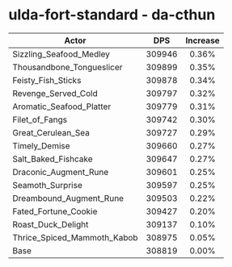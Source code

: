 # ulda-fort-standard - da-cthun
| Actor | DPS | Increase |
|---|:---:|:---:|
|Sizzling_Seafood_Medley|309946|0.36%|
|Thousandbone_Tongueslicer|309899|0.35%|
|Feisty_Fish_Sticks|309878|0.34%|
|Revenge_Served_Cold|309797|0.32%|
|Aromatic_Seafood_Platter|309779|0.31%|
|Filet_of_Fangs|309742|0.30%|
|Great_Cerulean_Sea|309727|0.29%|
|Timely_Demise|309660|0.27%|
|Salt_Baked_Fishcake|309647|0.27%|
|Draconic_Augment_Rune|309601|0.25%|
|Seamoth_Surprise|309597|0.25%|
|Dreambound_Augment_Rune|309503|0.22%|
|Fated_Fortune_Cookie|309427|0.20%|
|Roast_Duck_Delight|309137|0.10%|
|Thrice_Spiced_Mammoth_Kabob|308975|0.05%|
|Base|308819|0.00%|

